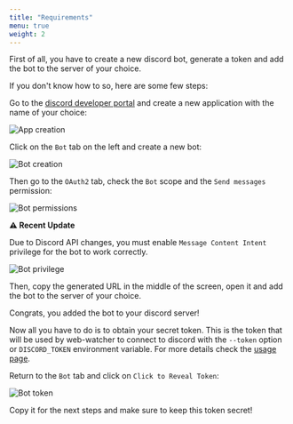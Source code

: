 ```yaml
---
title: "Requirements"
menu: true
weight: 2
---
```


First of all, you have to create a new discord bot, generate a token and add the bot to the server of your choice.

If you don't know how to so, here are some few steps:

Go to the [discord developer portal](https://discordapp.com/developers/applications) and create a new application with the name of your choice:

![App creation](/web-watcher/app-creation.png)

Click on the `Bot` tab on the left and create a new bot:

![Bot creation](/web-watcher/bot-creation.png)

Then go to the `OAuth2` tab, check the `Bot` scope and the `Send messages` permission:

![Bot permissions](/web-watcher/bot-permissions.png)

**⚠️ Recent Update**

Due to Discord API changes, you must enable `Message Content Intent` privilege for the bot to work correctly.

![Bot privilege](/web-watcher/bot-privilege.png)

Then, copy the generated URL in the middle of the screen, open it and add the bot to the server of your choice.

Congrats, you added the bot to your discord server!

Now all you have to do is to obtain your secret token. This is the token that will be used by web-watcher to connect to
discord with the `--token` option or `DISCORD_TOKEN` environment variable. For more details check the [usage page](/web-watcher/usage).

Return to the `Bot` tab and click on `Click to Reveal Token`:

![Bot token](/web-watcher/bot-token.png)

Copy it for the next steps and make sure to keep this token secret!
